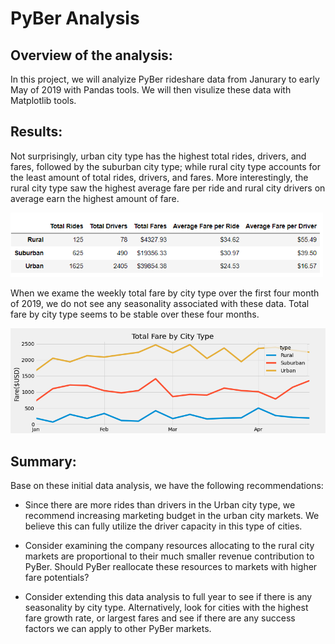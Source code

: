 # PyBer Analysis

## Overview of the analysis:<br>

In this project, we will analyize PyBer rideshare data from Janurary to early May of 2019 with Pandas tools.  We will then visulize these data with Matplotlib tools.<br/>

## Results:<br>

Not surprisingly, urban city type has the highest total rides, drivers, and fares, followed by the suburban city type; while rural city type accounts for the least amount of total rides, drivers, and fares. More interestingly, the rural city type saw the highest average fare per ride and rural city drivers on average earn the highest amount of fare. <br>

<img src="Resources/PyBer_summary_table.PNG" width = "500px">
<br>

When we exame the weekly total fare by city type over the first four month of 2019, we do not see any seasonality associated with these data.  Total fare by city type seems to be stable over these four months.<br>

<img src = "Resources/PyBer_fare_summary.png" width="600px">
<br>

## Summary: <br>
Base on these initial data analysis, we have the following recommendations:<br>

* Since there are more rides than drivers in the Urban city type, we recommend increasing marketing budget in the urban city markets.  We believe this can fully utilize the driver capacity in this type of cities.<br>

* Consider examining the company resources allocating to the rural city markets are proportional to their much smaller revenue contribution to PyBer.  Should PyBer reallocate these resources to markets with higher fare potentials?

* Consider extending this data analysis to full year to see if there is any seasonality by city type.  Alternatively, look for cities with the highest fare growth rate, or largest fares and see if there are any success factors we can apply to other PyBer markets.
